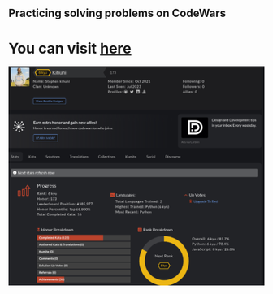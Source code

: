 ## Practicing solving problems on CodeWars
# You can visit [here](https://www.codewars.com/users/Kihuni)

![screen shot of my codewars profile](https://github.com/kihuni/CodeWars_problems/blob/main/Screenshot%20from%202023-07-28%2003-43-00.png)

